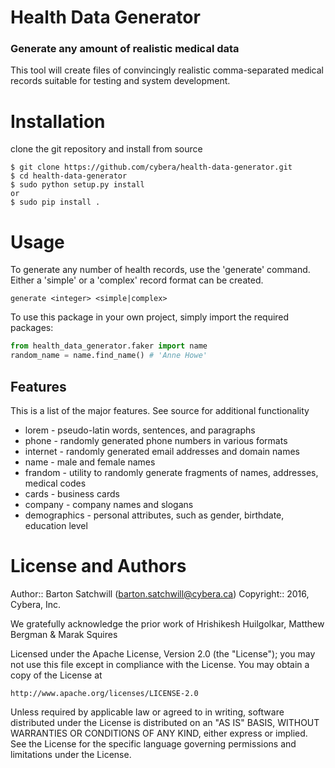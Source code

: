 Health Data Generator
=======

### Generate any amount of realistic medical data
This tool will create files of convincingly realistic comma-separated medical records suitable for testing and system development.

Installation
=============
clone the git repository and install from source

    $ git clone https://github.com/cybera/health-data-generator.git
    $ cd health-data-generator
    $ sudo python setup.py install
    or
    $ sudo pip install .


Usage
======
To generate any number of health records, use the 'generate' command.  Either a 'simple' or a 'complex' record format can be created.
```
generate <integer> <simple|complex>
```

To use this package in your own project, simply import the required packages:
```python
from health_data_generator.faker import name
random_name = name.find_name() # 'Anne Howe'
```
## Features
This is a list of the major features.  See source for additional functionality
* lorem - pseudo-latin words, sentences, and paragraphs
* phone - randomly generated phone numbers in various formats
* internet - randomly generated email addresses and domain names
* name - male and female names
* frandom - utility to randomly generate fragments of names, addresses, medical codes
* cards - business cards
* company - company names and slogans
* demographics - personal attributes, such as gender, birthdate, education level



License and Authors
==================
Author:: Barton Satchwill (<barton.satchwill@cybera.ca>)
Copyright:: 2016, Cybera, Inc.

We gratefully acknowledge the prior work of Hrishikesh Huilgolkar, Matthew Bergman & Marak Squires

Licensed under the Apache License, Version 2.0 (the "License");
you may not use this file except in compliance with the License.
You may obtain a copy of the License at

    http://www.apache.org/licenses/LICENSE-2.0

Unless required by applicable law or agreed to in writing, software
distributed under the License is distributed on an "AS IS" BASIS,
WITHOUT WARRANTIES OR CONDITIONS OF ANY KIND, either express or implied.
See the License for the specific language governing permissions and
limitations under the License.

